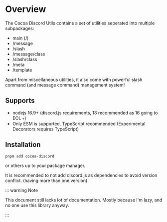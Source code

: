 # Overview

The Cocoa Discord Utils contains a set of utilities seperated into multiple subpackages:

- main (/)
- /message
- /slash
- /message/class
- /slash/class
- /meta
- /template

Apart from miscellaneous utilities, it also come with powerful slash command (and message command) management system!

## Supports

- nodejs 16.9+ (discord.js requirements, 18 recommended as 16 going to EOL 💀)
- Only ESM is supported, TypeScript recommended (Experimental Decorators requires TypeScript)

## Installation

```bash
pnpm add cocoa-discord
```

or others up to your package manager.

It is recommended to not add discord.js as dependencies to avoid version conflict. (having more than one version)

::: warning Note

This document still lacks lot of documentation. Mostly because I'm lazy, and no one use this library anyway.

:::

